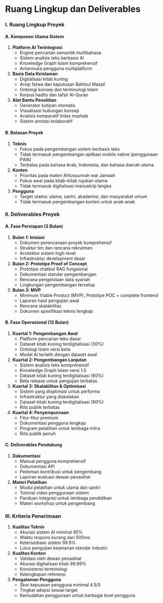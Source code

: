 # Ruang Lingkup dan Deliverables

### I. Ruang Lingkup Proyek

#### A. Komponen Utama Sistem

1. **Platform AI Terintegrasi**
   * Engine pencarian semantik multibahasa
   * Sistem analisis teks berbasis AI
   * Knowledge Graph Islam komprehensif
   * Antarmuka pengguna multiplatform
2. **Basis Data Keislaman**
   * Digitalisasi kitab kuning
   * Arsip fatwa dan keputusan Bahtsul Masail
   * Ontologi konsep dan terminologi Islam
   * Korpus hadits dan tafsir Al-Quran
3. **Alat Bantu Penelitian**
   * Generator kutipan otomatis
   * Visualisasi hubungan konsep
   * Analisis komparatif lintas mazhab
   * Sistem anotasi kolaboratif

#### B. Batasan Proyek

1. **Teknis**
   * Fokus pada pengembangan sistem berbasis teks
   * Tidak termasuk pengembangan aplikasi mobile native (penggunaan PWA)
   * Terbatas pada bahasa Arab, Indonesia, dan bahasa daerah utama
2. **Konten**
   * Prioritas pada materi Ahlussunnah wal Jamaah
   * Fokus awal pada kitab-kitab rujukan utama
   * Tidak termasuk digitalisasi manuskrip langka
3. **Pengguna**
   * Target utama: ulama, santri, akademisi, dan masyarakat umum
   * Tidak termasuk pengembangan konten untuk anak-anak

### II. Deliverables Proyek

#### A. Fase Persiapan (3 Bulan)

1. **Bulan 1: Inisiasi**
   * Dokumen perencanaan proyek komprehensif
   * Struktur tim dan rencana rekrutmen
   * Arsitektur sistem high-level
   * Infrastruktur development dasar
2. **Bulan 2: Prototipe Proof of Concept**
   * Prototipe chatbot RAG fungsional
   * Dokumentasi standar pengembangan
   * Rencana pengelolaan data syariah
   * Lingkungan pengembangan tersetup
3. **Bulan 3: MVP**
   * Minimum Viable Product (MVP), Prototipe POC + complete frontend
   * Laporan hasil pengujian awal
   * Rencana skalabilitas
   * Dokumen spesifikasi teknis lengkap

#### B. Fase Operasional (12 Bulan)

1. **Kuartal 1: Pengembangan Awal**
   * Platform pencarian teks dasar
   * Dataset kitab kuning terdigitalisasi (30%)
   * Ontologi Islam versi beta
   * Model AI terlatih dengan dataset awal
2. **Kuartal 2: Pengembangan Lanjutan**
   * Sistem analisis teks komprehensif
   * Knowledge Graph Islam versi 1.0
   * Dataset kitab kuning terdigitalisasi (60%)
   * Beta release untuk pengujian terbatas
3. **Kuartal 3: Skalabilitas & Optimisasi**
   * Sistem yang dioptimasi untuk performa
   * Infrastruktur yang diskalakan
   * Dataset kitab kuning terdigitalisasi (90%)
   * Rilis publik terbatas
4. **Kuartal 4: Penyempurnaan**
   * Fitur-fitur premium
   * Dokumentasi pengguna lengkap
   * Program pelatihan untuk lembaga mitra
   * Rilis publik penuh

#### C. Deliverables Pendukung

1. **Dokumentasi**
   * Manual pengguna komprehensif
   * Dokumentasi API
   * Pedoman kontribusi untuk pengembang
   * Laporan evaluasi dewan penasihat
2. **Materi Pelatihan**
   * Modul pelatihan untuk ulama dan santri
   * Tutorial video penggunaan sistem
   * Panduan integrasi untuk lembaga pendidikan
   * Materi workshop untuk pengembang

### III. Kriteria Penerimaan

1. **Kualitas Teknis**
   * Akurasi sistem AI minimal 95%
   * Waktu respons kurang dari 500ms
   * Ketersediaan sistem 99.9%
   * Lulus pengujian keamanan standar industri
2. **Kualitas Konten**
   * Validasi oleh dewan penasihat
   * Akurasi digitalisasi kitab 99.99%
   * Konsistensi terminologi
   * Kelengkapan referensi
3. **Pengalaman Pengguna**
   * Skor kepuasan pengguna minimal 4.5/5
   * Tingkat adopsi sesuai target
   * Kemudahan penggunaan untuk berbagai level pengguna
